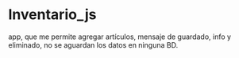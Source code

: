 # Inventario_js
app, que me permite agregar artículos, mensaje de guardado, info y eliminado, no se aguardan los datos en ninguna BD.

